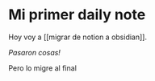 # Mi primer daily note

Hoy voy a [[migrar de notion a obsidian]].


_Pasaron cosas!_ 

Pero lo migre al final
